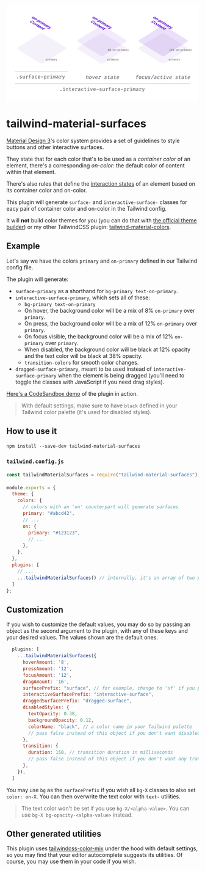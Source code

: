 ![Banner](https://raw.githubusercontent.com/JavierM42/tailwind-material-surfaces/main/image.png)

# tailwind-material-surfaces

[Material Design 3](https://m3.material.io/)'s color system provides a set of guidelines to style buttons and other interactive surfaces.

They state that for each color that's to be used as a _container color_ of an element, there's a corresponding _on-color_: the default color of content within that element.

There's also rules that define the [interaction states](https://m3.material.io/foundations/interaction-states) of an element based on its container color and on-color.

This plugin will generate `surface-` and `interactive-surface-` classes for eacy pair of container color and on-color in the Tailwind config.

It will **not** build color themes for you (you can do that with [the official theme builder](https://m3.material.io/theme-builder#/custom)) or my other TailwindCSS plugin: [tailwind-material-colors](https://tailwind-material-colors-docs.vercel.app/).

## Example

Let's say we have the colors `primary` and `on-primary` defined in our Tailwind config file.

The plugin will generate:

- `surface-primary` as a shorthand for `bg-primary text-on-primary`.
- `interactive-surface-primary`, which sets all of these:
  - `bg-primary text-on-primary`
  - On hover, the background color will be a mix of 8% `on-primary` over `primary`.
  - On press, the background color will be a mix of 12% `on-primary` over `primary`.
  - On focus visible, the background color will be a mix of 12% `on-primary` over `primary`.
  - When disabled, the background color will be black at 12% opacity and the text color will be black at 38% opacity.
  - `transition-colors` for smooth color changes.
- `dragged-surface-primary`, meant to be used instead of `interactive-surface-primary` when the element is being dragged (you'll need to toggle the classes with JavaScript if you need drag styles).

[Here's a CodeSandbox demo](https://codesandbox.io/s/tailwind-material-surfaces-example-4tr3r3?file=/src/App.js) of the plugin in action.

> With default settings, make sure to have `black` defined in your Tailwind color palette (it's used for disabled styles).

## How to use it

```
npm install --save-dev tailwind-material-surfaces
```

### `tailwind.config.js`

```js
const tailwindMaterialSurfaces = require("tailwind-material-surfaces");

module.exports = {
  theme: {
    colors: {
      // colors with an 'on' counterpart will generate surfaces
      primary: "#abcd42",
      // ...
      on: {
        primary: "#123123",
        // ...
      },
    },
  },
  plugins: [
    // ...
    ...tailwindMaterialSurfaces() // internally, it's an array of two plugins, remember to destructure it
  ]
};
```

## Customization

If you wish to customize the default values, you may do so by passing an object as the second argument to the plugin, with any of these keys and your desired values. The values shown are the default ones.

```js
  plugins: [
    ...tailwindMaterialSurfaces({
      hoverAmount: '8',
      pressAmount: '12',
      focusAmount: '12',
      dragAmount: '16',
      surfacePrefix: "surface", // for example, change to 'sf' if you prefer shorter names
      interactiveSurfacePrefix: "interactive-surface",
      draggedSurfacePrefix: "dragged-surface",
      disabledStyles: {
        textOpacity: 0.38,
        backgroundOpacity: 0.12,
        colorName: "black", // a color name in your Tailwind palette
        // pass false instead of this object if you don't want disabled styles
      },
      transition: {
        duration: 150, // transition duration in milliseconds
        // pass false instead of this object if you don't want any transition
      },
    }),
  ]
```

You may use `bg` as the `surfacePrefix` if you wish all `bg-X` classes to also set `color: on-X`. You can then overwrite the text color with `text-` utilities.

> The text color won't be set if you use `bg-X/<alpha-value>`. You can use `bg-X bg-opacity-<alpha-value>` instead.

## Other generated utilities

This plugin uses [tailwindcss-color-mix](https://github.com/JavierM42/tailwindcss-color-mix) under the hood with default settings, so you may find that your editor autocomplete suggests its utilities. Of course, you may use them in your code if you wish.
